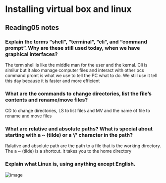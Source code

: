 # Installing virtual box and linux
## Reading05 notes
### Explain the terms “shell”, “terminal”, “cli”, and “command prompt”. Why are these still used today, when we have graphical interfaces?
The term shell is like the middle man for the user and the kernal. Cli is similur but it also manage computer files and interact with other pcs
command promt is what we use to tell the PC what to do. We still  use it tell this day because it is faster and more efficient
### What are the commands to change directories, list the file’s contents and rename/move files?
CD to change directories, LS to list files and MV and the name of file to rename and move files
### What are relative and absolute paths? What is special about starting with a ~ (tilde) or a ‘/’ character in the path?
Ralative and absolute path are the path to a file that is the working directory. The a ~ (tilde) is a shortcut. it takes you to the home directory
### Explain what Linux is, using anything except English.
![image](https://github.com/SteezyLoh/ops102-reading-notes01/assets/143899785/a8725e09-8007-42d3-9043-8dbb39e20242)

